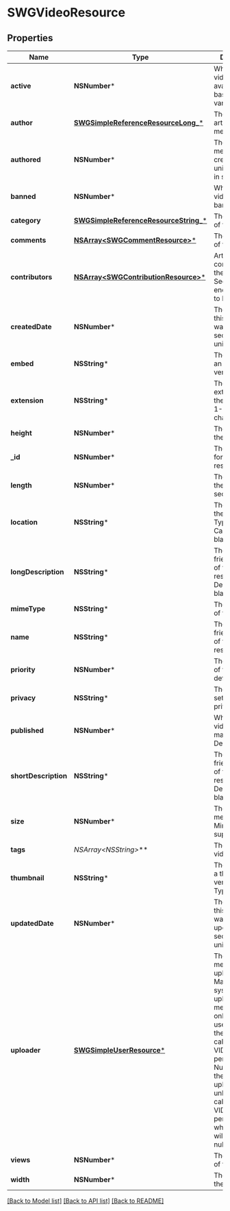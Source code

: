 # SWGVideoResource

## Properties
Name | Type | Description | Notes
------------ | ------------- | ------------- | -------------
**active** | **NSNumber*** | Whether the video is available, based on various factors | [optional] 
**author** | [**SWGSimpleReferenceResourceLong_***](SWGSimpleReferenceResourceLong_.md) | The original artist of the media. | [optional] 
**authored** | **NSNumber*** | The date the media was created as a unix timestamp in seconds. | [optional] 
**banned** | **NSNumber*** | Whether the video has been banned or not | [optional] 
**category** | [**SWGSimpleReferenceResourceString_***](SWGSimpleReferenceResourceString_.md) | The category of the video | 
**comments** | [**NSArray&lt;SWGCommentResource&gt;***](SWGCommentResource.md) | The comments of the video | [optional] 
**contributors** | [**NSArray&lt;SWGContributionResource&gt;***](SWGContributionResource.md) | Artists that contributed to the creation. See separate endpoint to add to list | [optional] 
**createdDate** | **NSNumber*** | The date/time this resource was created in seconds since unix epoch | [optional] 
**embed** | **NSString*** | The country of an embedable version. | [optional] 
**extension** | **NSString*** | The file extension of the media file. 1-5 characters. | 
**height** | **NSNumber*** | The height of the video in px | 
**_id** | **NSNumber*** | The unique ID for that resource | [optional] 
**length** | **NSNumber*** | The length of the video in seconds | 
**location** | **NSString*** | The country of the media. Typically a url. Cannot be blank. | 
**longDescription** | **NSString*** | The user friendly name of that resource. Defaults to blank string | [optional] 
**mimeType** | **NSString*** | The mime-type of the media. | [optional] 
**name** | **NSString*** | The user friendly name of that resource | 
**priority** | **NSNumber*** | The sort order of the video. default: 100 | [optional] 
**privacy** | **NSString*** | The privacy setting. default: private | [optional] 
**published** | **NSNumber*** | Whether the video has been made public. Default true | [optional] 
**shortDescription** | **NSString*** | The user friendly name of that resource. Defaults to blank string | [optional] 
**size** | **NSNumber*** | The size of the media. Minimum 0 if supplied | [optional] 
**tags** | **NSArray&lt;NSString*&gt;*** | The tags for the video | [optional] 
**thumbnail** | **NSString*** | The country of a thumbnail version. Typically a url. | [optional] 
**updatedDate** | **NSNumber*** | The date/time this resource was last updated in seconds since unix epoch | [optional] 
**uploader** | [**SWGSimpleUserResource***](SWGSimpleUserResource.md) | The user the media was uploaded by. May be null for system uploaded media. May only be set to a user other than the current caller if VIDEOS_ADMIN permission. Null will mean the caller is the uploader unless the caller has VIDEOS_ADMIN permission, in which case it will be set to null. | [optional] 
**views** | **NSNumber*** | The view count of the video | [optional] 
**width** | **NSNumber*** | The width of the video in px | 

[[Back to Model list]](../README.md#documentation-for-models) [[Back to API list]](../README.md#documentation-for-api-endpoints) [[Back to README]](../README.md)



